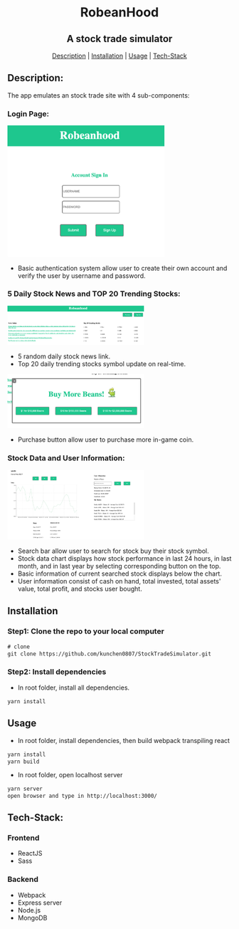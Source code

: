 <div align="center">

# RobeanHood
## A stock trade simulator
[Description](#Description) |
[Installation](#Installation) |
[Usage](#Usage) |
[Tech-Stack](#Tech-Stack)

</div>

## Description:
The app emulates an stock trade site with 4 sub-components:

### Login Page:
<img src="./images/Screen Shot 2022-05-16 at 7.35.14 PM.png" alt="RobeanHood Login Page" style="zoom: 40%"/>

- Basic authentication system allow user to create their own account and verify the user by username and password.

### 5 Daily Stock News and TOP 20 Trending Stocks:
<img src="./images/Screen Shot 2022-05-16 at 7.36.58 PM.png" alt="news and trending stocks" style="zoom: 30%"/>

- 5 random daily stock news link.
- Top 20 daily trending stocks symbol update on real-time.

<img src="./images/Screen Shot 2022-05-16 at 8.08.08 PM.png" alt="purchase" style="zoom: 30%"/>

- Purchase button allow user to purchase more in-game coin.

### Stock Data and User Information:
<img src="./images/Screen Shot 2022-05-16 at 7.58.54 PM.png" alt="stock data and user info" style="zoom: 30%"/>

- Search bar allow user to search for stock buy their stock symbol.
- Stock data chart displays how stock performance in last 24 hours, in last month, and in last year by selecting corresponding button on the top.
- Basic information of current searched stock displays below the chart.
- User information consist of cash on hand, total invested, total assets' value, total profit, and stocks user bought.


## Installation

### Step1: Clone the repo to your local computer

```shell
# clone
git clone https://github.com/kunchen0807/StockTradeSimulator.git
```

### Step2: Install dependencies

- In root folder, install all dependencies.
```shell
yarn install
```

## Usage

-  In root folder, install dependencies, then build webpack transpiling react

```shell
yarn install
yarn build
```
- In root folder, open localhost server
```shell
yarn server
open browser and type in http://localhost:3000/
```

## Tech-Stack:

### Frontend
- ReactJS
- Sass

### Backend
- Webpack
- Express server
- Node.js
- MongoDB